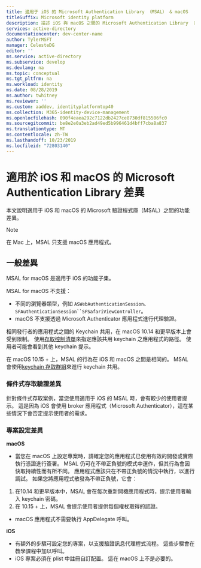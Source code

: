 ```yaml
---
title: 適用于 iOS 的 Microsoft Authentication Library （MSAL） & macOS
titleSuffix: Microsoft identity platform
description: 描述 iOS 與 macOS 之間的 Microsoft Authentication Library （MSAL）使用方式差異。
services: active-directory
documentationcenter: dev-center-name
author: TylerMSFT
manager: CelesteDG
editor: ''
ms.service: active-directory
ms.subservice: develop
ms.devlang: na
ms.topic: conceptual
ms.tgt_pltfrm: na
ms.workload: identity
ms.date: 08/28/2019
ms.author: twhitney
ms.reviewer: ''
ms.custom: aaddev, identityplatformtop40
ms.collection: M365-identity-device-management
ms.openlocfilehash: 090f4eaea292c7122db2427ce8730df815506fc0
ms.sourcegitcommit: be8e2e0a3eb2ad49ed5b996461d4bff7cba8a837
ms.translationtype: MT
ms.contentlocale: zh-TW
ms.lasthandoff: 10/23/2019
ms.locfileid: "72803140"
---
```

# <a name="microsoft-authentication-library-for-ios-and-macos-differences"></a>適用於 iOS 和 macOS 的 Microsoft Authentication Library 差異

本文說明適用于 iOS 和 macOS 的 Microsoft 驗證程式庫（MSAL）之間的功能差異。

> [!NOTE]
> 在 Mac 上，MSAL 只支援 macOS 應用程式。

## <a name="general-differences"></a>一般差異

MSAL for macOS 是適用于 iOS 的功能子集。

MSAL for macOS 不支援：

- 不同的瀏覽器類型，例如 `ASWebAuthenticationSession`、`SFAuthenticationSession``SFSafariViewController`。
- macOS 不支援透過 Microsoft Authenticator 應用程式進行代理驗證。

相同發行者的應用程式之間的 Keychain 共用，在 macOS 10.14 和更早版本上會受到限制。 使用[存取控制清單](https://developer.apple.com/documentation/security/keychain_services/access_control_lists?language=objc)來指定應該共用 keychain 之應用程式的路徑。 使用者可能會看到其他 keychain 提示。

在 macOS 10.15 + 上，MSAL 的行為在 iOS 和 macOS 之間是相同的。 MSAL 會使用[keychain 存取群組](https://developer.apple.com/documentation/security/keychain_services/keychain_items/sharing_access_to_keychain_items_among_a_collection_of_apps?language=objc)來進行 keychain 共用。 

### <a name="conditional-access-authentication-differences"></a>條件式存取驗證差異

針對條件式存取案例，當您使用適用于 iOS 的 MSAL 時，會有較少的使用者提示。 這是因為 iOS 會使用 broker 應用程式（Microsoft Authenticator），這在某些情況下會否定提示使用者的需求。

### <a name="project-setup-differences"></a>專案設定差異

**macOS**

- 當您在 macOS 上設定專案時，請確定您的應用程式已使用有效的開發或實際執行憑證進行簽署。 MSAL 仍可在不帶正負號的模式中運作，但其行為會因快取持續性而有所不同。 應用程式應該只在不帶正負號的情況中執行，以進行調試。 如果您將應用程式散發為不帶正負號，它會：
1. 在10.14 和更早版本中，MSAL 會在每次重新開機應用程式時，提示使用者輸入 keychain 密碼。
2. 在 10.15 + 上，MSAL 會提示使用者提供每個權杖取得的認證。 

- macOS 應用程式不需要執行 AppDelegate 呼叫。

**iOS**

- 有額外的步驟可設定您的專案，以支援驗證訊息代理程式流程。 這些步驟會在教學課程中加以呼叫。
- iOS 專案必須在 plist 中註冊自訂配置。 這在 macOS 上不是必要的。
